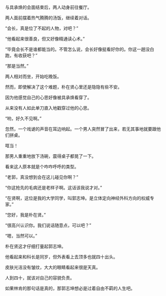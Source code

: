 与具承焕的会面结束后，两人动身前往餐厅。

两人面前摆着热气腾腾的汤饭，继续着对话。

“会长，真是位了不起的人物，对吧？”

“他看起来很善良，但又好像精通读心术。”

“毕竟会长不是谁都能当的。不管怎么说，会长好像挺看好你的。你这一趟没白跑，有收获吧？”

“那是当然。”

两人相对而坐，开始吃晚饭。

然而，即使解决了这个难题，朴在贤心里还是隐隐有些不安。

因为他感觉自己的心思好像被具承焕看穿了。

从来没有人如此单刀直入地戳穿过他的心思。

“哟，好久不见啊。”

忽然，一个戏谑的声音在耳边响起。一个男人突然冒了出来，若无其事地就要跟他们拼桌。

哐当！

那男人重重地放下汤碗，震得桌子都晃了一下。

看来这人原本就是个咋咋呼呼的类型。

“老郭，真没想到会在这儿碰见你啊？”

“你这抢先的毛病还是老样子啊。这话该我说才对。”

“在贤啊，这位是我的大学同学，叫郭志坤。是立体定向神经外科方向的权威专家。”

“您好，我是朴在贤。”

“很高兴认识你。我们说话随意点，可以吧？”

“嗯，当然可以。”

朴在贤这才仔细打量起郭志坤。

他看起来和科长是同岁，但外表看上去顶多也就四十出头。

皮肤光洁没有皱纹，大大的眼睛看起来很是天真。

人到四十，就该对自己的容貌负责。

如果林肯的那句话是真的，那郭志坤想必是过着自由不羁的人生吧。